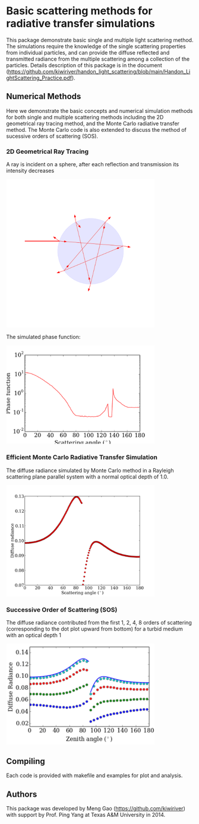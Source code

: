 # Basic scattering methods for radiative transfer simulations

This package demonstrate basic single and multiple light scattering method.
The simulations require the knowledge of the single scattering properties from individual particles, and can provide the diffuse reflected and transmitted radiance from the multiple scattering among a collection of the particles.
Details description of this package is in the document (https://github.com/kiwiriver/handon_light_scattering/blob/main/Handon_LightScattering_Practice.pdf).


## Numerical Methods
Here we demonstrate the basic concepts and numerical simulation methods for both single and multiple scattering methods including the 2D geometrical ray tracing method, and the Monte Carlo radiative transfer method. The Monte Carlo code is also extended to discuss the method of sucessive orders of scattering (SOS).

### 2D Geometrical Ray Tracing
A ray is incident on a sphere, after each reflection and transmission its intensity decreases

<img src="https://github.com/kiwiriver/handon_light_scattering/blob/main/Ray_Tracing/example/sphere_nr_1.33/ray_path.png" alt="drawing" width="400"/>

The simulated phase function:

<img src="https://github.com/kiwiriver/handon_light_scattering/blob/main/Ray_Tracing/example/sphere_nr_1.33/phase_function.png" alt="drawing" width="400"/>

### Efficient Monte Carlo Radiative Transfer Simulation
The diffuse radiance simulated by Monte Carlo method in a Rayleigh scattering plane parallel system with a normal optical depth of 1.0.

<img src="https://github.com/kiwiriver/handon_light_scattering/blob/main/Monte_Carlo/example/rayleigh_tau_1.000_a_1.0/radiance.png" alt="drawing" width="400"/>


### Successive Order of Scattering (SOS)
The diffuse radiance contributed from the first 1, 2, 4, 8 orders of scattering (corresponding to the dot plot upward from bottom) for a turbid medium with an optical depth 1

<img src="https://github.com/kiwiriver/handon_light_scattering/blob/main/SOS/example/sos.png" alt="drawing" width="400"/>


## Compiling
Each code is provided with makefile and examples for plot and analysis.

## Authors
This package was developed by Meng Gao (https://github.com/kiwiriver) with support by Prof. Ping Yang at Texas A&M University in 2014. 
